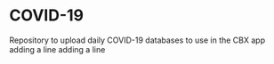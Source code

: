 # COVID-19
Repository to upload daily COVID-19 databases to use in the CBX app
adding a line
adding a line
